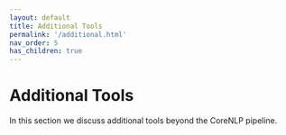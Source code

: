 ```yaml
---
layout: default
title: Additional Tools
permalink: '/additional.html'
nav_order: 5
has_children: true
---
```


# Additional Tools

In this section we discuss additional tools beyond the CoreNLP pipeline.

